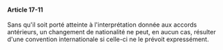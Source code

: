#### Article 17-11

Sans qu'il soit porté atteinte à l'interprétation donnée aux accords antérieurs, un changement de nationalité ne peut, en aucun cas, résulter d'une convention internationale si celle-ci ne le prévoit expressément.

